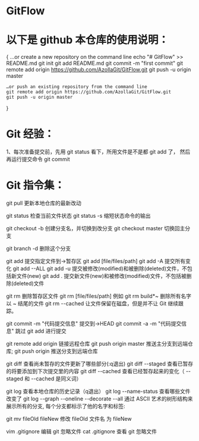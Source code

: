 # GitFlow

# 以下是 github 本仓库的使用说明：
{
	…or create a new repository on the command line
	echo "# GitFlow" >> README.md
	git init
	git add README.md
	git commit -m "first commit"
	git remote add origin https://github.com/AzollaGit/GitFlow.git
	git push -u origin master

	…or push an existing repository from the command line
	git remote add origin https://github.com/AzollaGit/GitFlow.git
	git push -u origin master
}

# Git 经验：

1、每次准备提交前，先用 git status 看下，所用文件是不是都 git add 了， 然后再运行提交命令 git commit 

# Git 指令集：

git pull		更新本地仓库的最新改动



git status		检查当前文件状态
git status -s	缩短状态命令的输出

git checkout -b <branch name>		创建分支名，并切换到改分支
git checkout master		切换回主分支

git branch -d <branch name>		删除这个分支


git add <filename>			提交指定文件到->暂存区
git add [file/files/path]
git add -A  				提交所有变化 git add --ALL
git add -u  				提交被修改(modified)和被删除(deleted)文件，不包括新文件(new)
git add .   				提交新文件(new)和被修改(modified)文件，不包括被删除(deleted)文件

git rm <filename>			删除暂存区文件
git rm [file/files/path]	例如 git rm build\*~  删除所有名字以 ~ 结尾的文件
git rm --cached				让文件保留在磁盘，但是并不让 Git 继续跟踪。


git commit -m "代码提交信息"		提交到->HEAD
git commit -a -m "代码提交信息"		跳过 git add 进行提交

git remote add origin <server>		链接远程仓库
git push origin master				推送主分支到远端仓库; 
git push origin <branch name>		推送分支到远端仓库

git diff			查看尚未暂存的文件更新了哪些部分(:q退出)
git diff --staged	查看已暂存的将要添加到下次提交里的内容
git diff --cached 	查看已经暂存起来的变化（ --staged 和 --cached 是同义词）

git log					查看本地仓库的历史记录（q退出）
git log --name-status	查看哪些文件改变了
git log --graph --oneline --decorate --all	通过 ASCII 艺术的树形结构来展示所有的分支, 每个分支都标示了他的名字和标签:


git mv fileOld fileNew	修改 fileOld 文件名 为 fileNew


vim .gitignore		编辑 git 忽略文件
cat .gitignore		查看 git 忽略文件





